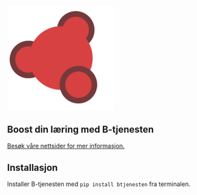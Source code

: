 <img src="graphics/b_logo_3.png" width = 250px>

## Boost din læring med B-tjenesten 

<a href="https://audunsh.github.io/btjenesten/">Besøk våre nettsider for mer informasjon.</a>

## Installasjon

Installer B-tjenesten med <code>pip install btjenesten</code> fra terminalen.


